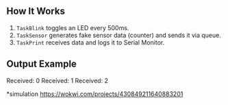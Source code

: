 ## How It Works  
1. `TaskBlink` toggles an LED every 500ms.  
2. `TaskSensor` generates fake sensor data (counter) and sends it via queue.  
3. `TaskPrint` receives data and logs it to Serial Monitor.  

## Output Example  
Received: 0
Received: 1
Received: 2

*simulation
https://wokwi.com/projects/430849211640883201
